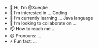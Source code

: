 - 👋 Hi, I’m @Xueqtie
- 👀 I’m interested in ... Coding
- 🌱 I’m currently learning ... Java language
- 💞️ I’m looking to collaborate on ...
- 📫 How to reach me ...
- 😄 Pronouns: ...
- ⚡ Fun fact: ...

<!---
Xueqtie/Xueqtie is a ✨ special ✨ repository because its `README.md` (this file) appears on your GitHub profile.
You can click the Preview link to take a look at your changes.
--->
